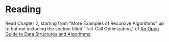 # Reading

Read Chapter 2, starting from "More Examples of Recursive Algorithms" up to but not including the section titled "Tail-Call Optimization," of [An Open Guide to Data Structures and Algorithms](https://pressbooks.palni.org/anopenguidetodatastructuresandalgorithms/chapter/recursion/).
